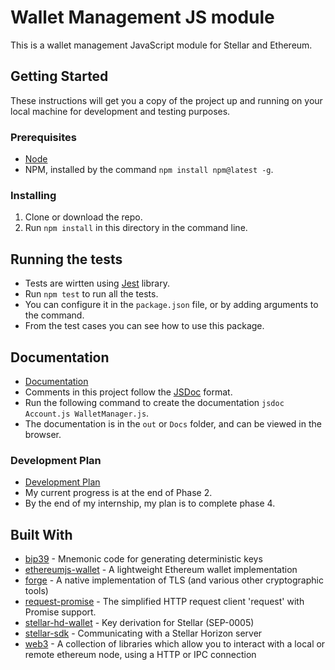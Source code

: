 # Wallet Management JS module
This is a wallet management JavaScript module for Stellar and Ethereum.
## Getting Started
These instructions will get you a copy of the project up and running on your local machine for development and testing purposes.
### Prerequisites
* [Node](https://nodejs.org/en/download/)
* NPM, installed by the command `npm install npm@latest -g`.
### Installing
1. Clone or download the repo.
2. Run `npm install` in this directory in the command line.
## Running the tests
* Tests are wirtten using [Jest](https://jestjs.io/) library.
* Run `npm test` to run all the tests.
* You can configure it in the `package.json` file, or by adding arguments to the command.
* From the test cases you can see how to use this package.
## Documentation
* [Documentation](Docs/index.html)
* Comments in this project follow the [JSDoc](http://usejsdoc.org/index.html) format.
* Run the following command to create the documentation `jsdoc Account.js WalletManager.js`.
* The documentation is in the `out` or `Docs` folder, and can be viewed in the browser.
### Development Plan
* [Development Plan](https://drive.google.com/open?id=1dW2DiS1rvbvnWDNURoTbekyViuE3FPY7)
* My current progress is at the end of Phase 2.
* By the end of my internship, my plan is to complete phase 4.
## Built With
* [bip39](https://www.npmjs.com/package/bip39) - Mnemonic code for generating deterministic keys
* [ethereumjs-wallet](https://www.npmjs.com/package/ethereumjs-wallet) - A lightweight Ethereum wallet implementation
* [forge](https://www.npmjs.com/package/node-forge) - A native implementation of TLS (and various other cryptographic tools)
* [request-promise](https://www.npmjs.com/package/request-promise) - The simplified HTTP request client 'request' with Promise support.
* [stellar-hd-wallet](https://www.npmjs.com/package/stellar-hd-wallet) - Key derivation for Stellar (SEP-0005)
* [stellar-sdk](https://www.npmjs.com/package/stellar-sdk) - Communicating with a Stellar Horizon server
* [web3](https://www.npmjs.com/package/web3) - A collection of libraries which allow you to interact with a local or remote ethereum node, using a HTTP or IPC connection